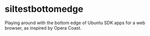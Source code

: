 siltestbottomedge
=================

Playing around with the bottom edge of Ubuntu SDK 
apps for a web browser, as inspired by Opera Coast.


